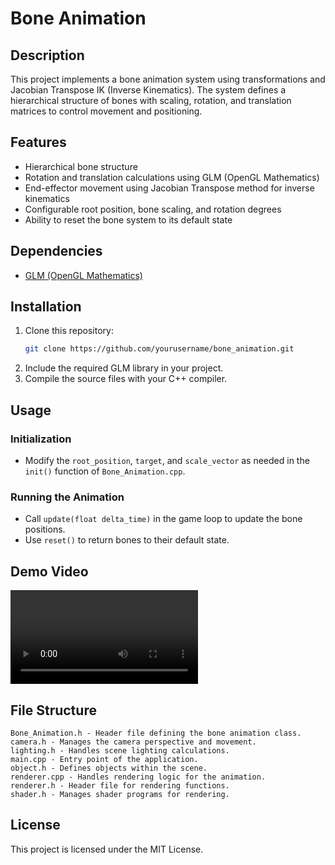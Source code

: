 # Bone Animation

## Description
This project implements a bone animation system using transformations and Jacobian Transpose IK (Inverse Kinematics). The system defines a hierarchical structure of bones with scaling, rotation, and translation matrices to control movement and positioning.

## Features
- Hierarchical bone structure
- Rotation and translation calculations using GLM (OpenGL Mathematics)
- End-effector movement using Jacobian Transpose method for inverse kinematics
- Configurable root position, bone scaling, and rotation degrees
- Ability to reset the bone system to its default state

## Dependencies
- [GLM (OpenGL Mathematics)](https://github.com/g-truc/glm)

## Installation
1. Clone this repository:
   ```sh
   git clone https://github.com/yourusername/bone_animation.git
   ```
2. Include the required GLM library in your project.
3. Compile the source files with your C++ compiler.

## Usage
### Initialization
- Modify the `root_position`, `target`, and `scale_vector` as needed in the `init()` function of `Bone_Animation.cpp`.

### Running the Animation
- Call `update(float delta_time)` in the game loop to update the bone positions.
- Use `reset()` to return bones to their default state.

## Demo Video
![Demo Video](demo.flv)

## File Structure
```
Bone_Animation.h - Header file defining the bone animation class.
camera.h - Manages the camera perspective and movement.
lighting.h - Handles scene lighting calculations.
main.cpp - Entry point of the application.
object.h - Defines objects within the scene.
renderer.cpp - Handles rendering logic for the animation.
renderer.h - Header file for rendering functions.
shader.h - Manages shader programs for rendering.
```

## License
This project is licensed under the MIT License.

